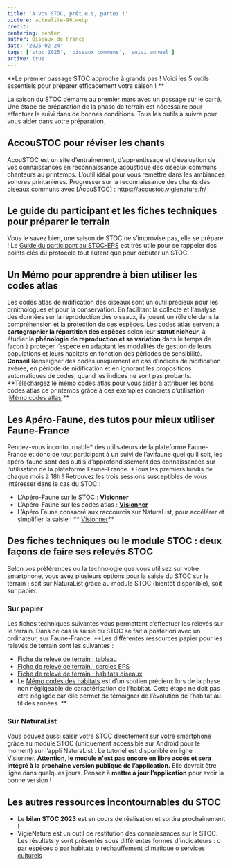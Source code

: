 ```yaml
---
title: 'A vos STOC, prêt.e.s, partez !'
picture: actualite-96.webp
credit: 
centering: center
author: Oiseaux de France
date: '2025-02-24'
tags: ['stoc 2025', 'oiseaux communs', 'suivi annuel']
active: true
---
```


**Le premier passage STOC approche à grands pas ! Voici les 5 outils essentiels pour préparer efficacement votre saison ! **

La saison du STOC démarre au premier mars avec un passage sur le carré. Une étape de préparation de la phase de terrain est nécessaire pour effectuer le suivi dans de bonnes conditions. Tous les outils à suivre pour vous aider dans votre préparation. 

## AccouSTOC pour réviser les chants 
AcouSTOC est un site d’entrainement, d’apprentissage et d’évaluation de vos connaissances en reconnaissance acoustique des oiseaux communs chanteurs au printemps. L’outil idéal pour vous remettre dans les ambiances sonores printanières. 
Progresser sur la reconnaissance des chants des oiseaux communs avec [AcouSTOC] : https://acoustoc.vigienature.fr/
## Le guide du participant et les fiches techniques pour préparer le terrain
Vous le savez bien, une saison de STOC ne s’improvise pas, elle se prépare ! 
Le [Guide du participant au STOC-EPS]( https://cdnfiles1.biolovision.net/www.faune-france.org/userfiles/FauneFrance/FFAltasEnqutes/Guide-Participant-TutorielSTOC-SHOC2025V2.pdf) est très utile pour se rappeler des points clés du protocole tout autant que pour débuter un STOC. 

## Un Mémo pour apprendre à bien utiliser les codes atlas 
Les codes atlas de nidification des oiseaux sont un outil précieux pour les ornithologues et pour la conservation. En facilitant la collecte et l'analyse des données sur la reproduction des oiseaux, ils jouent un rôle clé dans la compréhension et la protection de ces espèces. Les codes atlas servent à **cartographier la répartition des espèces** selon leur **statut nicheur**, à étudier la **phénologie de reproduction et sa variation** dans le temps de façon à protéger l’espèce en adaptant les modalités de gestion de leurs populations et leurs habitats en fonction des périodes de sensibilité.
**Conseil** Renseigner des codes uniquement en cas d’indices de nidification avérée, en période de nidification et en ignorant les propositions automatiques de codes, quand les indices ne sont pas probants. 
**Téléchargez le mémo codes atlas pour vous aider à attribuer les bons codes atlas ce printemps grâce à des exemples concrets d’utilisation :[Mémo codes atlas](https://cdnfiles2.biolovision.net/www.faune-france.org/pdffiles/news/MmoCodeAtlasFichierComplet20241211-2164.pdf) **

## Les Apéro-Faune, des tutos pour mieux utiliser Faune-France
Rendez-vous incontournable* des utilisateurs de la plateforme Faune-France et donc de tout participant à un suivi de l’avifaune quel qu’il soit, les apéro-faune sont des outils d’approfondissement des connaissances sur l’utilisation de la plateforme Faune-France. 
*Tous les premiers lundis de chaque mois à 18h ! 
Retrouvez les trois sessions susceptibles de vous intéresser dans le cas du STOC : 
-	L’Apéro-Faune sur le STOC : **[Visionner](https://www.youtube.com/watch?v=xMLLRt4A9Oo&list=PLrw_QRwQrnAUS1hX6g9ghYRNFsZKk8ywn&index=5&t=127s)**
-	L’Apéro-Faune sur les codes atlas : **[Visionner](https://www.youtube.com/watch?v=6iwRtPSAPgw&list=PLrw_QRwQrnAUS1hX6g9ghYRNFsZKk8ywn&index=6)**
-	L’Apéro Faune consacré aux raccourcis sur NaturaList, pour accélérer et simplifier la saisie : ** [Visionner](https://www.youtube.com/watch?v=NiP3Yk_f9l8&list=PLrw_QRwQrnAUS1hX6g9ghYRNFsZKk8ywn&index=3)**

## Des fiches techniques ou le module STOC : deux façons de faire ses relevés STOC 
Selon vos préférences ou la technologie que vous utilisez sur votre smartphone, vous avez plusieurs options pour la saisie du STOC sur le terrain : soit sur NaturaList grâce au module STOC (bientôt disponible), soit sur papier. 
### Sur papier 
Les fiches techniques suivantes vous permettent d’effectuer les relevés sur le terrain. Dans ce cas la saisie du STOC se fait à postériori avec un ordinateur, sur Faune-France. 
**Les différentes ressources papier pour les relevés de terrain sont les suivantes : 
- [Fiche de relevé de terrain : tableau](https://cdnfiles1.biolovision.net/www.faune-france.org/userfiles/FauneFrance/FFAltasEnqutes/STOC-EPS-FicheRelevTableauOiseaux.pdf)
- [Fiche de relevé de terrain : cercles EPS](https://cdnfiles1.biolovision.net/www.faune-france.org/userfiles/FauneFrance/FFAltasEnqutes/STOC-EPSFicheRelevEPS.pdf)
- [Fiche de relevé de terrain : habitats oiseaux](https://cdnfiles1.biolovision.net/www.faune-france.org/userfiles/FauneFrance/FFAltasEnqutes/STOC-EPSFicheRelevHabitatOiseaux.pdf)
- Le [Mémo codes des habitats](https://cdnfiles1.biolovision.net/www.faune-france.org/userfiles/FauneFrance/FFAltasEnqutes/STOC-EPSMmoCodeHabitat.pdf) est d’un soutien précieux lors de la phase non négligeable de caractérisation de l’habitat. Cette étape ne doit pas être négligée car elle permet de témoigner de l’évolution de l’habitat au fil des années. **
### Sur NaturaList

Vous pouvez aussi saisir votre STOC directement sur votre smartphone grâce au module STOC (uniquement accessible sur Androïd pour le moment) sur l’appli NaturaList . 
Le tutoriel est disponible en ligne : [Visionner](https://youtu.be/cpvuF1pQgz8?si=O5hWYWf0Ocar-Otk). 
**Attention, le module n'est pas encore en libre accès et sera intégré à la prochaine version publique de l’application.** Elle devrait être ligne dans quelques jours. Pensez à **mettre à jour l’application** pour avoir la bonne version ! 

## Les autres ressources incontournables du STOC 
-	Le **bilan STOC 2023** est en cours de réalisation et sortira prochainement !
-	VigieNature est un outil de restitution des connaissances sur le STOC. Les résultats y sont présentés sous différentes formes d'indicateurs :
o	[par espèces](http://www.vigienature.fr/fr/resultats-especes-3367)
o	[par habitats](http://www.vigienature.fr/fr/page/produire-des-indicateurs-partir-des-indices-des-especes-habitat)
o	[réchauffement climatique](http://www.vigienature.fr/fr/indicateur-impact-rechauffement-climatique-3417)
o	[services culturels](http://www.vigienature.fr/fr/indicateurs-services-culturels-3418)



